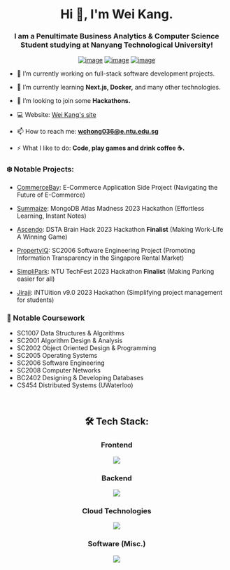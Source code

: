 <h1 align="center">Hi 👋, I'm Wei Kang.</h1>
<h3 align="center">I am a Penultimate Business Analytics & Computer Science Student studying at Nanyang Technological University!</h3>
<div align="center">

[![image](https://img.shields.io/badge/LinkedIn-0077B5?style=for-the-badge&logo=linkedin&logoColor=white)](https://www.linkedin.com/in/chong-wei-kang/)
[![image](https://img.shields.io/badge/Gmail-D14836?style=for-the-badge&logo=gmail&logoColor=white)](mailto:chongweikang5@gmail.com)
[![image](https://img.shields.io/badge/Telegram-188AD5?style=for-the-badge&logo=telegram&logoColor=white)](https://t.me/weikangg)

  
</div>

- 🔭 I’m currently working on full-stack software development projects.

- 🌱 I’m currently learning **Next.js, Docker,** and many other technologies.

- 👯 I’m looking to join some **Hackathons.**

- 💻 Website: [Wei Kang's site](https://weikangg.github.io/)

- 📫 How to reach me: **wchong036@e.ntu.edu.sg**

- ⚡ What I like to do: **Code, play games and drink coffee ☕️.**

### ❄️ Notable Projects:
- [CommerceBay](https://commercebay.onrender.com/): E-Commerce Application Side Project (Navigating the Future of E-Commerce) 

- [Summaize](https://summaize-weikangg.vercel.app/): MongoDB Atlas Madness 2023 Hackathon (Effortless Learning, Instant Notes)

- [Ascendo](https://github.com/weikangg/Ascendo): DSTA Brain Hack 2023 Hackathon **Finalist** (Making Work-Life A Winning Game)

- [PropertyIQ](https://github.com/weikangg/PropertyIQ): SC2006 Software Engineering Project (Promoting Information Transparency in the Singapore Rental Market)

- [SimpliPark](https://github.com/weikangg/SimpliPark): NTU TechFest 2023 Hackathon **Finalist** (Making Parking easier for all)

- [Jiraji](https://github.com/weikangg/iNTUition-v9.0): iNTUition v9.0 2023 Hackathon (Simplifying project management for students)

### 🌱 Notable Coursework
- SC1007 Data Structures & Algorithms
- SC2001 Algorithm Design & Analysis
- SC2002 Object Oriented Design & Programming
- SC2005 Operating Systems
- SC2006 Software Engineering
- SC2008 Computer Networks
- BC2402 Designing & Developing Databases
- CS454  Distributed Systems (UWaterloo)

<br />

<h2 align="center"> 🛠 Tech Stack:</h2>

<div align="center">
  <h3>Frontend</h3>
  <p>
    <a href="https://skillicons.dev">
      <img src="https://skillicons.dev/icons?i=html,css,js,ts,react,bootstrap,materialui,nextjs" />
    </a>
  </p>
  <h3>Backend</h3>
  <p>
    <a href="https://skillicons.dev">
      <img src="https://skillicons.dev/icons?i=nodejs,express,django,mongodb,sqlite,firebase,mysql," />
    </a>
  </p>
  <h3>Cloud Technologies</h3>
  <p>
    <a href="https://skillicons.dev">
      <img src="https://skillicons.dev/icons?i=aws,dynamodb," />
    </a>
  </p>
  <h3>Software (Misc.)</h3>
  <p>
    <a href="https://skillicons.dev">
      <img src="https://skillicons.dev/icons?i=c,cpp,python,git,selenium,java" />
    </a>
  </p>
  <br />
</div>


